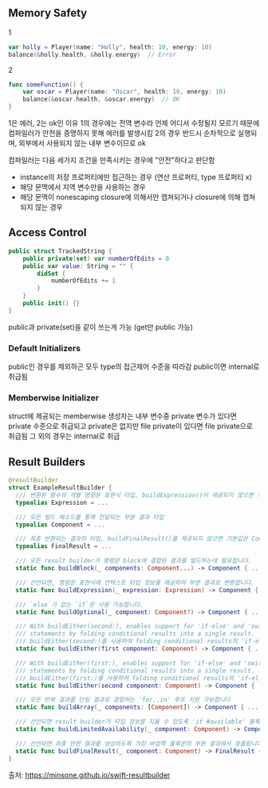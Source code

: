 ## Memory Safety
1
```swift
var holly = Player(name: "Holly", health: 10, energy: 10)
balance(&holly.health, &holly.energy)  // Error
```

2
```swift
func someFunction() {
    var oscar = Player(name: "Oscar", health: 10, energy: 10)
    balance(&oscar.health, &oscar.energy)  // OK
}
```

1은 에러, 2는 ok인 이유
1의 경우에는 전역 변수라 언제 어디서 수정될지 모르기 때문에 컴파일러가 안전을 증명하지 못해 에러를 발생시킴
2의 경우 반드시 순차적으로 실행되며, 외부에서 사용되지 않는 내부 변수이므로 ok

컴파일러는 다음 세가지 조건을 만족시키는 경우에 "안전"하다고 판단함
- instance의 저장 프로퍼티에만 접근하는 경우 (연산 프로퍼티, type 프로퍼티 x)
- 해당 문맥에서 지역 변수만을 사용하는 경우
- 해당 문맥이 nonescaping closure에 의해서만 캡쳐되거나 closure에 의해 캡쳐되지 않는 경우

## Access Control

```swift
public struct TrackedString {
    public private(set) var numberOfEdits = 0
    public var value: String = "" {
        didSet {
            numberOfEdits += 1
        }
    }
    public init() {}
}
```

public과 private(set)을 같이 쓰는게 가능 (get만 public 가능)

### Default Initializers
public인 경우를 제외하곤 모두 type의 접근제어 수준을 따라감
public이면 internal로 취급됨

### Memberwise Initializer
struct에 제공되는 memberwise 생성자는 내부 변수중 private 변수가 있다면 private 수준으로 취급되고
private은 없지만 file private이 있다면 file private으로 취급됨
그 외의 경우는 internal로 취급

## Result Builders

```swift
@resultBuilder
struct ExampleResultBuilder {
  /// 변환된 함수의 개별 명령문 표현식 타입, buildExpression()이 제공되지 않으면 기본값은 Component
  typealias Expression = ...

  /// 모든 빌드 메소드를 통해 전달되는 부분 결과 타입
  typealias Component = ...

  /// 최종 반환되는 결과의 타입, buildFinalResult()를 제공되지 않으면 기본값은 Component
  typealias FinalResult = ...

  /// 모든 result builder가 명령문 block에 결합된 결과를 빌드하는데 필요합니다.
  static func buildBlock(_ components: Component...) -> Component { ... }

  /// 선언되면, 명령문 표현식에 컨텍스트 타입 정보를 제공하여 부분 결과로 변환합니다.
  static func buildExpression(_ expression: Expression) -> Component { ... }

  /// `else`가 없는 `if`문 사용 가능합니다.
  static func buildOptional(_ component: Component?) -> Component { ... }

  /// With buildEither(second:), enables support for 'if-else' and 'switch'
  /// statements by folding conditional results into a single result.
  /// buildEither(second:)를 사용하여 folding conditional results의 'if-else'와 'switch' 문을 single result로 지원 가능합니다.
  static func buildEither(first component: Component) -> Component { ... }

  /// With buildEither(first:), enables support for 'if-else' and 'switch'
  /// statements by folding conditional results into a single result.
  /// buildEither(first:)를 사용하여 folding conditional results의 'if-else'와 'switch' 문을 single result로 지원 가능합니다.
  static func buildEither(second component: Component) -> Component { ... }

  /// 모든 반복 결과를 단일 결과로 결합하는 'for..in' 루프 지원 가능합니다
  static func buildArray(_ components: [Component]) -> Component { ... }

  /// 선언되면 result builder가 타입 정보를 지울 수 있도록 'if #available' 블록의 부분 결과에서 호출됩니다.
  static func buildLimitedAvailability(_ component: Component) -> Component { ... }

  /// 선언되면 최종 반환 결과를 생성하도록 가장 바깥쪽 블록문의 부분 결과에서 호출됩니다.
  static func buildFinalResult(_ component: Component) -> FinalResult { ... }
}
```

출처: https://minsone.github.io/swift-resultbuilder

